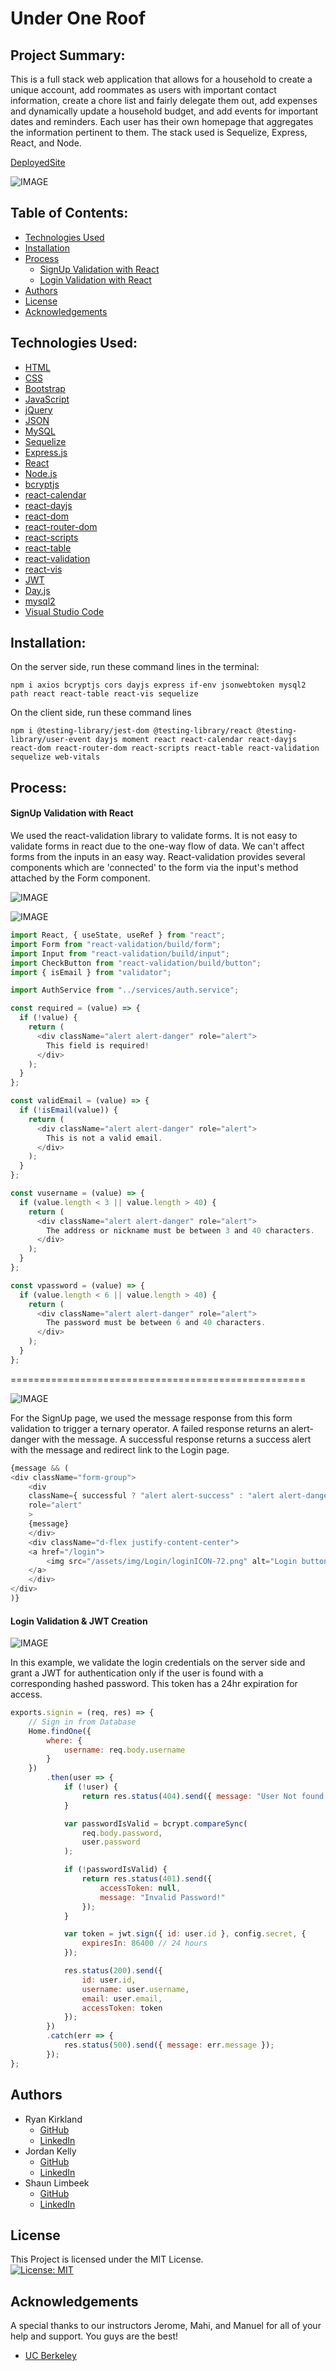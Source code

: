# Under One Roof

## Project Summary:

This is a full stack web application that allows for a household to create a unique account, add roommates as users with important contact information, create a chore list and fairly delegate them out, add expenses and dynamically update a household budget, and add events for important dates and reminders. Each user has their own homepage that aggregates the information pertinent to them. The stack used is Sequelize, Express, React, and Node.

[DeployedSite]()

![IMAGE](https://github.com/profjjk/under-one-roof/blob/main/client/public/assets/README/UnderOneRoofDEMO.gif)
<br>

## Table of Contents:

* [Technologies Used](##technologies-used:)
* [Installation](##installation:)
* [Process](##process:)
    - [SignUp Validation with React](####signup-validation-with-react)
    - [Login Validation with React](####login-validation-&-jwt-creation)
* [Authors](##authors:)
* [License](##license:)
* [Acknowledgements](##acknowledgements:)

## Technologies Used:

- [HTML](https://developer.mozilla.org/en-US/docs/Web/HTML)
- [CSS](https://developer.mozilla.org/en-US/docs/Web/CSS)
- [Bootstrap](https://getbootstrap.com/)
- [JavaScript](https://www.javascript.com/)
- [jQuery](https://jquery.com/)
- [JSON](https://www.json.org/json-en.html)
- [MySQL](https://www.mysql.com/)
- [Sequelize](https://sequelize.org/)
- [Express.js](https://expressjs.com/)
- [React](https://reactjs.org/)
- [Node.js](https://nodejs.org/en/)
- [bcryptjs](https://www.npmjs.com/package/bcryptjs)
- [react-calendar](https://www.npmjs.com/package/react-calendar)
- [react-dayjs](https://www.npmjs.com/package/react-dayjs)
- [react-dom](https://reactjs.org/docs/react-dom.html)
- [react-router-dom](https://reactrouter.com/web/guides/quick-start)
- [react-scripts](https://www.npmjs.com/package/react-scripts)
- [react-table](https://www.npmjs.com/package/react-table)
- [react-validation](https://www.npmjs.com/package/react-validation)
- [react-vis](https://uber.github.io/react-vis/)
- [JWT](https://jwt.io/)
- [Day.js](https://day.js.org/)
- [mysql2](https://www.npmjs.com/package/mysql2)
- [Visual Studio Code](https://code.visualstudio.com/)

## Installation:

On the server side, run these command lines in the terminal:

```
npm i axios bcryptjs cors dayjs express if-env jsonwebtoken mysql2 path react react-table react-vis sequelize
```

On the client side, run these command lines

```
npm i @testing-library/jest-dom @testing-library/react @testing-library/user-event dayjs moment react react-calendar react-dayjs react-dom react-router-dom react-scripts react-table react-validation sequelize web-vitals
```

## Process:

<!-- This is a root HTML IMAGE link if you want to use it to add more photos to the assets/README/ directory -->
<!-- ![IMAGE](https://github.com/profjjk/under-one-roof/blob/main/client/public/assets/README/) -->

#### SignUp Validation with React

We used the react-validation library to validate forms. It is not easy to validate forms in react due to the one-way flow of data. We can't affect forms from the inputs in an easy way. React-validation provides several components which are 'connected' to the form via the input's method attached by the Form component.

![IMAGE](https://github.com/profjjk/under-one-roof/blob/main/client/public/assets/README/RequiredFieldsSignUp.png)

![IMAGE](https://github.com/profjjk/under-one-roof/blob/main/client/public/assets/README/SignUpFormValidation.png)

```javascript
import React, { useState, useRef } from "react";
import Form from "react-validation/build/form";
import Input from "react-validation/build/input";
import CheckButton from "react-validation/build/button";
import { isEmail } from "validator";

import AuthService from "../services/auth.service";

const required = (value) => {
  if (!value) {
    return (
      <div className="alert alert-danger" role="alert">
        This field is required!
      </div>
    );
  }
};

const validEmail = (value) => {
  if (!isEmail(value)) {
    return (
      <div className="alert alert-danger" role="alert">
        This is not a valid email.
      </div>
    );
  }
};

const vusername = (value) => {
  if (value.length < 3 || value.length > 40) {
    return (
      <div className="alert alert-danger" role="alert">
        The address or nickname must be between 3 and 40 characters.
      </div>
    );
  }
};

const vpassword = (value) => {
  if (value.length < 6 || value.length > 40) {
    return (
      <div className="alert alert-danger" role="alert">
        The password must be between 6 and 40 characters.
      </div>
    );
  }
};
```
===================================================

![IMAGE](https://github.com/profjjk/under-one-roof/blob/main/client/public/assets/README/SuccessfulSignUp.png)

For the SignUp page, we used the message response from this form validation to trigger a ternary operator. A failed response returns an alert-danger with the message. A successful response returns a success alert with the message and redirect link to the Login page.

```javascript
{message && (
<div className="form-group">
    <div
    className={ successful ? "alert alert-success" : "alert alert-danger" }
    role="alert"
    >
    {message}
    </div>
    <div className="d-flex justify-content-center">
    <a href="/login">
        <img src="/assets/img/Login/loginICON-72.png" alt="Login button image" />
    </a>
    </div>
</div>
)}
```

#### Login Validation & JWT Creation

![IMAGE](https://github.com/profjjk/under-one-roof/blob/main/client/public/assets/README/LoginValidation.jpg)

In this example, we validate the login credentials on the server side and grant a JWT for authentication only if the user is found with a corresponding hashed password. This token has a 24hr expiration for access.

```javascript
exports.signin = (req, res) => {
    // Sign in from Database
    Home.findOne({
        where: {
            username: req.body.username
        }
    })
        .then(user => {
            if (!user) {
                return res.status(404).send({ message: "User Not found." });
            }

            var passwordIsValid = bcrypt.compareSync(
                req.body.password,
                user.password
            );

            if (!passwordIsValid) {
                return res.status(401).send({
                    accessToken: null,
                    message: "Invalid Password!"
                });
            }

            var token = jwt.sign({ id: user.id }, config.secret, {
                expiresIn: 86400 // 24 hours
            });

            res.status(200).send({
                id: user.id,
                username: user.username,
                email: user.email,
                accessToken: token
            }); 
        })
        .catch(err => {
            res.status(500).send({ message: err.message });
        });
};
```


## Authors

- Ryan Kirkland
    - [GitHub](https://github.com/RyanKirkland86)
    - [LinkedIn](https://www.linkedin.com/in/ryan-kirkland-619942200/)
- Jordan Kelly
    - [GitHub](https://github.com/profjjk)
    - [LinkedIn](https://www.linkedin.com/in/the-real-jordan-kelly/)
- Shaun Limbeek
    - [GitHub](https://github.com/slimbeek6)
    - [LinkedIn](https://www.linkedin.com/in/shaun-limbeek/)


## License

This Project is licensed under the MIT License.
<br>
[![License: MIT](https://img.shields.io/badge/License-MIT-yellow.svg)](https://opensource.org/licenses/MIT)

## Acknowledgements

A special thanks to our instructors Jerome, Mahi, and Manuel for all of your help and support. You guys are the best!
- [UC Berkeley](https://bootcamp.berkeley.edu/coding/)
